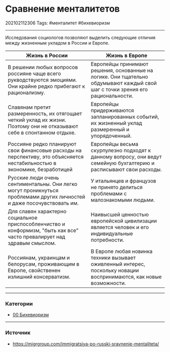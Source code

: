 # Сравнение менталитетов

202102112306
Tags: #менталитет #бихевиоризм
___

Исследования социологов позволяют выделить следующие отличия между жизненным укладом в России и Европе.

Жизнь в России | Жизнь в Европе
--- | ---
В решении любых вопросов россияне чаще всего рукводствуются эмоциями. Они крайне редко прибегают к рационализму. | Европейцы принимают решения, основанные на логике. Они тщательно обдумывают каждый свой шаг с точки зрения его рациональности.
Славянам претит размеренность, их отягощает четкий уклад их жизни. Поэтому они не отказывают себе в спонтанном отдыхе. | Европейцы придерживаются запланированных событий, их жизненный уклад размеренный и упорядоченный.
Россияне редко планируют свои финансовые расходы на перспективу, это объясняется нестабильностью в экономике, безработицей | Европейцы весьма скурпулезно подходят к данному вопросу, они ведут семейную бухгалтерию и расписывают свои расходы.
Русские люди очень сентиментальны. Они легко могут проникнуться проблемами других личностей и даже посочувствовать им. | У итальянцев и французов не принято делиться проблемами с малознакомыми людьми.
Для славян характерно социальное приспособленчиство и конформизм, "быть как все" часто превалирует над здравым смыслом. | Наивысшей ценностью европейской цивилизации является человек и его индивидуальные потребности.
Россиянам, украинцам и белорусам, проживающим в Европе, свойственен излишний консерватизм. | В Европе любая новинка техники вызывает оживленный интерес, поскольку новации воспринимаются, как новые возможности.

___
### Категории
- [00 Бихевиоризм](00%20%D0%91%D0%B8%D1%85%D0%B5%D0%B2%D0%B8%D0%BE%D1%80%D0%B8%D0%B7%D0%BC.md)
___
### Источник
- https://migrgroup.com/immigratsiya-po-russki-sravnenie-mentaliteta/